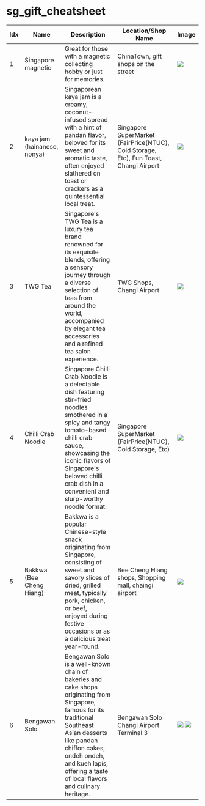 # sg_gift_cheatsheet

|Idx|Name|Description|Location/Shop Name|Image|
|-----|---|---|---|---|
|1|Singapore magnetic|Great for those with a magnetic collecting hobby or just for memories.|ChinaTown, gift shops on the street|![](https://ae01.alicdn.com/kf/HTB1_bUYQxnaK1RjSZFBq6AW7VXaf.jpg_640x640Q90.jpg_.webp)|
|2|kaya jam (hainanese, nonya)|Singaporean kaya jam is a creamy, coconut-infused spread with a hint of pandan flavor, beloved for its sweet and aromatic taste, often enjoyed slathered on toast or crackers as a quintessential local treat.|Singapore SuperMarket (FairPrice(NTUC), Cold Storage, Etc), Fun Toast, Changi Airport|![](https://encrypted-tbn0.gstatic.com/images?q=tbn:ANd9GcQm_-0p5KZsuS6HeFF0XeFI6lfpv2n9VTm5b8sCJ7z35g&s)|
|3|TWG Tea|Singapore's TWG Tea is a luxury tea brand renowned for its exquisite blends, offering a sensory journey through a diverse selection of teas from around the world, accompanied by elegant tea accessories and a refined tea salon experience.|TWG Shops, Changi Airport|![](https://encrypted-tbn0.gstatic.com/images?q=tbn:ANd9GcQRTUF8L-3EUohgQYB2CRH539N95EC9_-v7T8P0_-ND4w&s)|
|4|Chilli Crab Noodle|Singapore Chilli Crab Noodle is a delectable dish featuring stir-fried noodles smothered in a spicy and tangy tomato-based chilli crab sauce, showcasing the iconic flavors of Singapore's beloved chilli crab dish in a convenient and slurp-worthy noodle format.|Singapore SuperMarket (FairPrice(NTUC), Cold Storage, Etc)|![](https://mblogthumb-phinf.pstatic.net/20160509_57/ysrealty_1462793914527BF7YA_JPEG/SAM_1002.JPG?type=w800)|
|5|Bakkwa (Bee Cheng Hiang)|Bakkwa is a popular Chinese-style snack originating from Singapore, consisting of sweet and savory slices of dried, grilled meat, typically pork, chicken, or beef, enjoyed during festive occasions or as a delicious treat year-round.|Bee Cheng Hiang shops, Shopping mall, chaingi airport|![](https://changiairport.scene7.com/is/image/changiairport/bee%20cheng%20hiang-bee%20cheng%20hiang%20sliced%20pork%20280g-mp00084116-1?$2x$)|
|6|Bengawan Solo|Bengawan Solo is a well-known chain of bakeries and cake shops originating from Singapore, famous for its traditional Southeast Asian desserts like pandan chiffon cakes, ondeh ondeh, and kueh lapis, offering a taste of local flavors and culinary heritage.|Bengawan Solo Changi Airport Terminal 3|![](https://www.capitaland.com/content/dam/capitaland-media-library/retail/Singapore/Singapore/Junction%208/tenant_storefront/bengawansolo.jpg.transform/cap-midres/image.jpg) ![](https://bengawansolo.sg/media/catalog/category/pandan-chiffon_3.jpg)|
